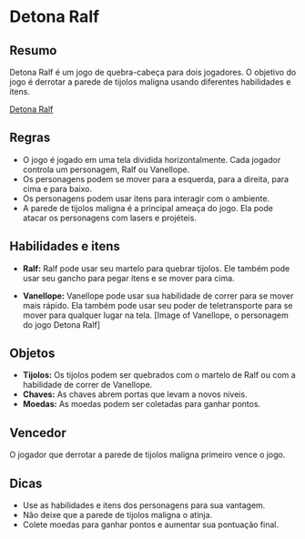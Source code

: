 # Detona Ralf

## Resumo

Detona Ralf é um jogo de quebra-cabeça para dois jogadores. O objetivo do jogo é derrotar a parede de tijolos maligna usando diferentes habilidades e itens.

[Detona Ralf]("./docs/screen-game.png")

## Regras

* O jogo é jogado em uma tela dividida horizontalmente. Cada jogador controla um personagem, Ralf ou Vanellope.
* Os personagens podem se mover para a esquerda, para a direita, para cima e para baixo.
* Os personagens podem usar itens para interagir com o ambiente.
* A parede de tijolos maligna é a principal ameaça do jogo. Ela pode atacar os personagens com lasers e projéteis.

## Habilidades e itens

* **Ralf:** Ralf pode usar seu martelo para quebrar tijolos. Ele também pode usar seu gancho para pegar itens e se mover para cima.
 
* **Vanellope:** Vanellope pode usar sua habilidade de correr para se mover mais rápido. Ela também pode usar seu poder de teletransporte para se mover para qualquer lugar na tela.
[Image of Vanellope, o personagem do jogo Detona Ralf]

## Objetos

* **Tijolos:** Os tijolos podem ser quebrados com o martelo de Ralf ou com a habilidade de correr de Vanellope.
* **Chaves:** As chaves abrem portas que levam a novos níveis.
* **Moedas:** As moedas podem ser coletadas para ganhar pontos.

## Vencedor

O jogador que derrotar a parede de tijolos maligna primeiro vence o jogo.

## Dicas

* Use as habilidades e itens dos personagens para sua vantagem.
* Não deixe que a parede de tijolos maligna o atinja.
* Colete moedas para ganhar pontos e aumentar sua pontuação final.
